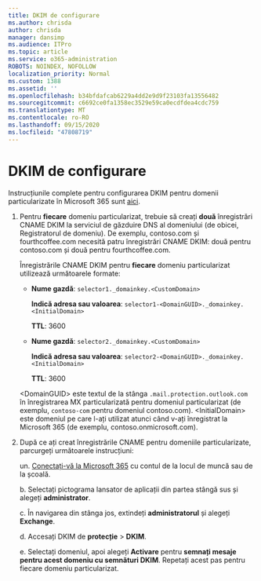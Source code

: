 ```yaml
---
title: DKIM de configurare
ms.author: chrisda
author: chrisda
manager: dansimp
ms.audience: ITPro
ms.topic: article
ms.service: o365-administration
ROBOTS: NOINDEX, NOFOLLOW
localization_priority: Normal
ms.custom: 1388
ms.assetid: ''
ms.openlocfilehash: b34bfdafcab6229a4dd2e9d9f23103fa13556482
ms.sourcegitcommit: c6692ce0fa1358ec3529e59ca0ecdfdea4cdc759
ms.translationtype: MT
ms.contentlocale: ro-RO
ms.lasthandoff: 09/15/2020
ms.locfileid: "47808719"
---
```

# <a name="setup-dkim"></a>DKIM de configurare

Instrucțiunile complete pentru configurarea DKIM pentru domenii particularizate în Microsoft 365 sunt [aici](https://docs.microsoft.com/microsoft-365/security/office-365-security/use-dkim-to-validate-outbound-email#steps-you-need-to-do-to-manually-set-up-dkim).

1. Pentru **fiecare** domeniu particularizat, trebuie să creați **două** înregistrări CNAME DKIM la serviciul de găzduire DNS al domeniului (de obicei, Registratorul de domeniu). De exemplu, contoso.com și fourthcoffee.com necesită patru înregistrări CNAME DKIM: două pentru contoso.com și două pentru fourthcoffee.com.

   Înregistrările CNAME DKIM pentru **fiecare** domeniu particularizat utilizează următoarele formate:

   - **Nume gazdă**: `selector1._domainkey.<CustomDomain>`

     **Indică adresa sau valoarea**: `selector1-<DomainGUID>._domainkey.<InitialDomain>`

     **TTL**: 3600

   - **Nume gazdă**: `selector2._domainkey.<CustomDomain>`

     **Indică adresa sau valoarea**: `selector2-<DomainGUID>._domainkey.<InitialDomain>`

     **TTL**: 3600

   \<DomainGUID\> este textul de la stânga `.mail.protection.outlook.com` în înregistrarea MX particularizată pentru domeniul particularizat (de exemplu, `contoso-com` pentru domeniul contoso.com). \<InitialDomain\> este domeniul pe care l-ați utilizat atunci când v-ați înregistrat la Microsoft 365 (de exemplu, contoso.onmicrosoft.com).

2. După ce ați creat înregistrările CNAME pentru domeniile particularizate, parcurgeți următoarele instrucțiuni:

   un. [Conectați-vă la Microsoft 365](https://support.office.microsoft.com/article/e9eb7d51-5430-4929-91ab-6157c5a050b4) cu contul de la locul de muncă sau de la școală.

   b. Selectați pictograma lansator de aplicații din partea stângă sus și alegeți **administrator**.

   c. În navigarea din stânga jos, extindeți **administratorul** și alegeți **Exchange**.

   d. Accesați DKIM de **protecție**  >  **DKIM**.

   e. Selectați domeniul, apoi alegeți **Activare** pentru **semnați mesaje pentru acest domeniu cu semnături DKIM**. Repetați acest pas pentru fiecare domeniu particularizat.
